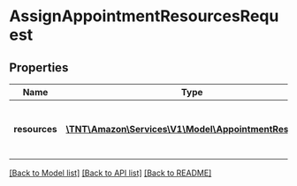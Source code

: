 # AssignAppointmentResourcesRequest

## Properties
Name | Type | Description | Notes
------------ | ------------- | ------------- | -------------
**resources** | [**\TNT\Amazon\Services\V1\Model\AppointmentResources**](AppointmentResources.md) | List of resource objects to be assigned. | 

[[Back to Model list]](../README.md#documentation-for-models) [[Back to API list]](../README.md#documentation-for-api-endpoints) [[Back to README]](../README.md)


